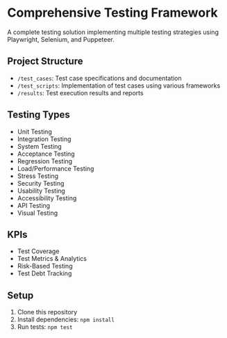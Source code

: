 # Comprehensive Testing Framework

A complete testing solution implementing multiple testing strategies using Playwright, Selenium, and Puppeteer.

## Project Structure

- `/test_cases`: Test case specifications and documentation
- `/test_scripts`: Implementation of test cases using various frameworks
- `/results`: Test execution results and reports

## Testing Types

- Unit Testing
- Integration Testing
- System Testing
- Acceptance Testing
- Regression Testing
- Load/Performance Testing
- Stress Testing
- Security Testing
- Usability Testing
- Accessibility Testing
- API Testing
- Visual Testing

## KPIs

- Test Coverage
- Test Metrics & Analytics
- Risk-Based Testing
- Test Debt Tracking

## Setup

1. Clone this repository
2. Install dependencies: `npm install`
3. Run tests: `npm test`